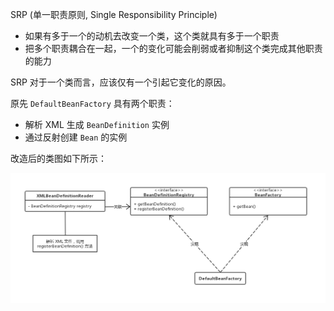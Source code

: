 

SRP (单一职责原则, Single Responsibility Principle)

- 如果有多于一个的动机去改变一个类，这个类就具有多于一个职责
- 把多个职责耦合在一起，一个的变化可能会削弱或者抑制这个类完成其他职责的能力

SRP 对于一个类而言，应该仅有一个引起它变化的原因。



原先 `DefaultBeanFactory` 具有两个职责：
- 解析 XML 生成 `BeanDefinition` 实例
- 通过反射创建 `Bean` 的实例

改造后的类图如下所示：

![](images/BeanFactory.jpg)

